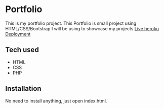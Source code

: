 # Portfolio
This is my portfolio project.
This   Portfolio is small project using HTML/CSS/Bootstrap I will be using  to showcase my projects
[Live heroku Deployment](https://portfolio-jaymes.herokuapp.com/)
## Tech used
* HTML
* CSS
* PHP

## Installation
No need to install anything, just open index.html.

